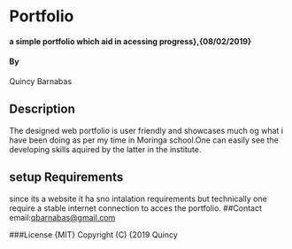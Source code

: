 # Portfolio
#### a simple portfolio which aid in acessing progress},{08/02/2019}
#### By
Quincy Barnabas
## Description
The designed web portfolio is user friendly and showcases much og what i have been doing as per my time in Moringa school.One can easily see the developing skills aquired by the latter in the institute.
## setup Requirements
since its a website it ha sno intalation requirements but technically one require a stable internet connection to acces the portfolio.
##Contact
email:qbarnabas@gmail.com

###License
{MIT}
Copyright (C) {2019 Quincy
